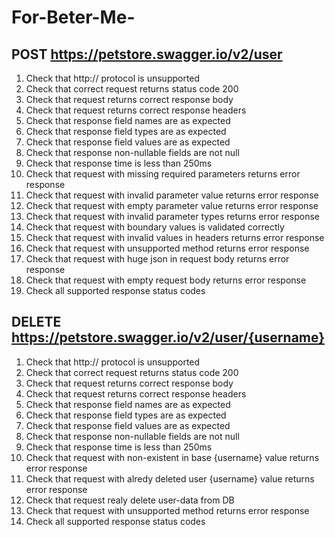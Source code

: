 # For-Beter-Me-

## POST https://petstore.swagger.io/v2/user

1. Check that http:// protocol is unsupported
2. Check that correct request returns status code 200
3. Сheck that request returns correct response body
4. Check that request returns correct response headers
5. Check that response field names are as expected
6. Check that response field types are as expected
7. Check that response field values are as expected
8. Check that response non-nullable fields are not null
9. Check that response time is less than 250ms
10. Check that request with missing required parameters returns error response
11. Check that request with invalid parameter value returns error response
12. Check that request with empty parameter value returns error response
13. Check that request with invalid parameter types returns error response
14. Check that request with boundary values is validated correctly
15. Check that request with invalid values in headers returns error response
16. Check that request with unsupported method returns error response
17. Check that request with huge json in request body returns error response
18. Check that request with empty request body returns error response
19. Check all supported response status codes

## DELETE https://petstore.swagger.io/v2/user/{username}

1. Check that http:// protocol is unsupported
2. Check that correct request returns status code 200
3. Сheck that request returns correct response body
4. Check that request returns correct response headers
5. Check that response field names are as expected
6. Check that response field types are as expected
7. Check that response field values are as expected
8. Check that response non-nullable fields are not null
9. Check that response time is less than 250ms
10. Check that request with non-existent in base {username} value returns error response
11. Check that request with alredy deleted user {username} value returns error response
12. Check that request realy delete user-data from DB
13. Check that request with unsupported method returns error response
14. Check all supported response status codes

